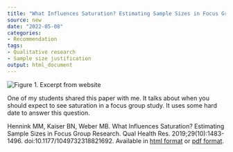 ```yaml
---
title: "What Influences Saturation? Estimating Sample Sizes in Focus Group Research"
source: new
date: "2022-05-08"
categories:
- Recommendation
tags:
- Qualitative research
- Sample size justification
output: html_document
---
```


![Figure 1. Excerpt from website](http://www.pmean.com/new-images/22/focus-group-saturation-01.png)

<div class="notes">

One of my students shared this paper with me. It talks about when you should expect to see saturation in a focus group study. It uses some hard date to answer this question.

Hennink MM, Kaiser BN, Weber MB. What Influences Saturation? Estimating Sample Sizes in Focus Group Research. Qual Health Res. 2019;29(10):1483-1496. doi:10.1177/1049732318821692. Available in [html format][hen1] or [pdf format][hen2].

[hen1]: https://www.ncbi.nlm.nih.gov/pmc/articles/PMC6635912/
[hen2]: https://www.ncbi.nlm.nih.gov/pmc/articles/PMC6635912/pdf/nihms-1031312.pdf

</div>

